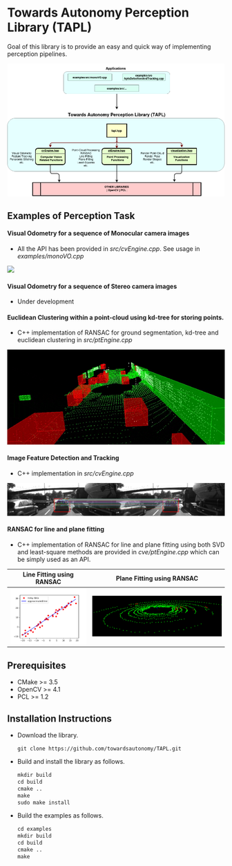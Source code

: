 # Towards Autonomy Perception Library (TAPL)

Goal of this library is to provide an easy and quick way of implementing perception pipelines. 

![](media/tapl_architecture.png)

## Examples of Perception Task  

#### Visual Odometry for a sequence of Monocular camera images  

 - All the API has been provided in *src/cvEngine.cpp*. See usage in *examples/monoVO.cpp* 

![](media/mono_vo.gif)

#### Visual Odometry for a sequence of Stereo camera images  

 - Under development  

#### Euclidean Clustering within a point-cloud using kd-tree for storing points.  

 - C++ implementation of RANSAC for ground segmentation, kd-tree and euclidean clustering in *src/ptEngine.cpp*  

![](media/lidar_objects_front_side.gif)

#### Image Feature Detection and Tracking  

 - C++ implementation in *src/cvEngine.cpp*  

![](media/matching_points.png)

#### RANSAC for line and plane fitting  

 - C++ implementation of RANSAC for line and plane fitting using both SVD and least-square methods are provided in *cve/ptEngine.cpp* which can be simply used as an API.  

<!-- <p float="left">
  <img src="media/line_fitting.png" width="200" height="200" />
  <img src="media/plane_fitting.png" width="400" height="200"/> 
</p> -->

Line Fitting using RANSAC     |  Plane Fitting using RANSAC
:----------------------------:|:-------------------------:
![ ](media/line_fitting.png)  |  ![ ](media/plane_fitting.png)
  
## Prerequisites  

 - CMake >= 3.5
 - OpenCV >= 4.1
 - PCL >= 1.2

 ## Installation Instructions  

 - Download the library.  

   ```
   git clone https://github.com/towardsautonomy/TAPL.git
   ```

 - Build and install the library as follows.  
 
   ```
   mkdir build  
   cd build
   cmake ..
   make
   sudo make install
   ```

 - Build the examples as follows.  

   ```
   cd examples
   mkdir build
   cd build
   cmake ..
   make
   ```